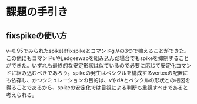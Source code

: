 # 課題の手引き
## fixspikeの使い方
v=0.95でみられたspikeはfixspikeとコマンドg,Vの3つで抑えることができた。この他にもコマンドuやj,edgeswapを組み込んだ場合でもspikeを抑制することができた。いずれも最終的な安定形状は似ているので必要に応じて安定化コマンドに組み込むべきであろう。spikeの発生はベシクルを構成するvertexの配置にも依存し、かつシミュレーションの目的は、vやdAとベシクルの形状との相図を得ることであるから、spikeの安定化では目視による判断も重視すべきであると考えられる。
